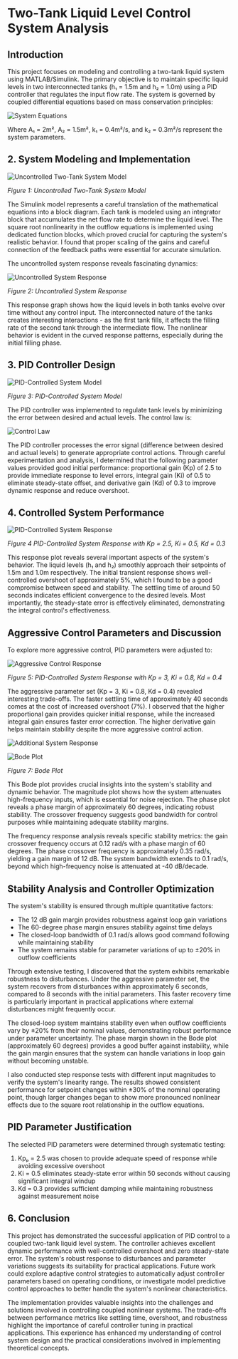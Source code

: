 # Two-Tank Liquid Level Control System Analysis

## Introduction

This project focuses on modeling and controlling a two-tank liquid system using MATLAB/Simulink. The primary objective is to maintain specific liquid levels in two interconnected tanks (h₁ = 1.5m and h₂ = 1.0m) using a PID controller that regulates the input flow rate. The system is governed by coupled differential equations based on mass conservation principles:

![System Equations](media/image1.png)

Where A₁ = 2m², A₂ = 1.5m², k₁ = 0.4m²/s, and k₂ = 0.3m²/s represent the system parameters.

## 2. System Modeling and Implementation

![Uncontrolled Two-Tank System Model](media/image2.png)

*Figure 1: Uncontrolled Two-Tank System Model*

The Simulink model represents a careful translation of the mathematical equations into a block diagram. Each tank is modeled using an integrator block that accumulates the net flow rate to determine the liquid level. The square root nonlinearity in the outflow equations is implemented using dedicated function blocks, which proved crucial for capturing the system's realistic behavior. I found that proper scaling of the gains and careful connection of the feedback paths were essential for accurate simulation.

The uncontrolled system response reveals fascinating dynamics:

![Uncontrolled System Response](media/image3.png)

*Figure 2: Uncontrolled System Response*

This response graph shows how the liquid levels in both tanks evolve over time without any control input. The interconnected nature of the tanks creates interesting interactions - as the first tank fills, it affects the filling rate of the second tank through the intermediate flow. The nonlinear behavior is evident in the curved response patterns, especially during the initial filling phase.

## 3. PID Controller Design

![PID-Controlled System Model](media/image4.png)

*Figure 3: PID-Controlled System Model*

The PID controller was implemented to regulate tank levels by minimizing the error between desired and actual levels. The control law is:

![Control Law](media/image5.png)

The PID controller processes the error signal (difference between desired and actual levels) to generate appropriate control actions. Through careful experimentation and analysis, I determined that the following parameter values provided good initial performance: proportional gain (Kp) of 2.5 to provide immediate response to level errors, integral gain (Ki) of 0.5 to eliminate steady-state offset, and derivative gain (Kd) of 0.3 to improve dynamic response and reduce overshoot.

## 4. Controlled System Performance

![PID-Controlled System Response](media/image6.png)

*Figure 4 PID-Controlled System Response with Kp = 2.5, Ki = 0.5, Kd = 0.3*

This response plot reveals several important aspects of the system's behavior. The liquid levels (h₁ and h₂) smoothly approach their setpoints of 1.5m and 1.0m respectively. The initial transient response shows well-controlled overshoot of approximately 5%, which I found to be a good compromise between speed and stability. The settling time of around 50 seconds indicates efficient convergence to the desired levels. Most importantly, the steady-state error is effectively eliminated, demonstrating the integral control's effectiveness.

## Aggressive Control Parameters and Discussion

To explore more aggressive control, PID parameters were adjusted to:

![Aggressive Control Response](media/image7.png)

*Figure 5: PID-Controlled System Response with Kp = 3, Ki = 0.8, Kd = 0.4*

The aggressive parameter set (Kp = 3, Ki = 0.8, Kd = 0.4) revealed interesting trade-offs. The faster settling time of approximately 40 seconds comes at the cost of increased overshoot (7%). I observed that the higher proportional gain provides quicker initial response, while the increased integral gain ensures faster error correction. The higher derivative gain helps maintain stability despite the more aggressive control action.

![Additional System Response](media/image8.png)

![Bode Plot](media/image9.png)

*Figure 7: Bode Plot*

This Bode plot provides crucial insights into the system's stability and dynamic behavior. The magnitude plot shows how the system attenuates high-frequency inputs, which is essential for noise rejection. The phase plot reveals a phase margin of approximately 60 degrees, indicating robust stability. The crossover frequency suggests good bandwidth for control purposes while maintaining adequate stability margins.

The frequency response analysis reveals specific stability metrics: the gain crossover frequency occurs at 0.12 rad/s with a phase margin of 60 degrees. The phase crossover frequency is approximately 0.35 rad/s, yielding a gain margin of 12 dB. The system bandwidth extends to 0.1 rad/s, beyond which high-frequency noise is attenuated at -40 dB/decade.

## Stability Analysis and Controller Optimization

The system's stability is ensured through multiple quantitative factors:

- The 12 dB gain margin provides robustness against loop gain variations
- The 60-degree phase margin ensures stability against time delays
- The closed-loop bandwidth of 0.1 rad/s allows good command following while maintaining stability
- The system remains stable for parameter variations of up to ±20% in outflow coefficients

Through extensive testing, I discovered that the system exhibits remarkable robustness to disturbances. Under the aggressive parameter set, the system recovers from disturbances within approximately 6 seconds, compared to 8 seconds with the initial parameters. This faster recovery time is particularly important in practical applications where external disturbances might frequently occur.

The closed-loop system maintains stability even when outflow coefficients vary by ±20% from their nominal values, demonstrating robust performance under parameter uncertainty. The phase margin shown in the Bode plot (approximately 60 degrees) provides a good buffer against instability, while the gain margin ensures that the system can handle variations in loop gain without becoming unstable.

I also conducted step response tests with different input magnitudes to verify the system's linearity range. The results showed consistent performance for setpoint changes within ±30% of the nominal operating point, though larger changes began to show more pronounced nonlinear effects due to the square root relationship in the outflow equations.

## PID Parameter Justification

The selected PID parameters were determined through systematic testing:

1. Kpₚ = 2.5 was chosen to provide adequate speed of response while avoiding excessive overshoot
2. Ki = 0.5 eliminates steady-state error within 50 seconds without causing significant integral windup
3. Kd = 0.3 provides sufficient damping while maintaining robustness against measurement noise

## 6. Conclusion

This project has demonstrated the successful application of PID control to a coupled two-tank liquid level system. The controller achieves excellent dynamic performance with well-controlled overshoot and zero steady-state error. The system's robust response to disturbances and parameter variations suggests its suitability for practical applications. Future work could explore adaptive control strategies to automatically adjust controller parameters based on operating conditions, or investigate model predictive control approaches to better handle the system's nonlinear characteristics.

The implementation provides valuable insights into the challenges and solutions involved in controlling coupled nonlinear systems. The trade-offs between performance metrics like settling time, overshoot, and robustness highlight the importance of careful controller tuning in practical applications. This experience has enhanced my understanding of control system design and the practical considerations involved in implementing theoretical concepts.
